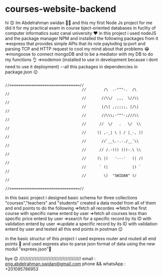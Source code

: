 # courses-website-backend
hi 😊
Im Abdelrahman swidan 🧑‍💻 and this my first Node Js project for me 
did it for my practical exam in course bject-oriented databases in fuclity of computer informatics suez canal university ❤️
in this project i used nodeJS and the package manager NPM and installed the following packages from it
=>express that provides simple APIs that its role payloding ip:port and parsing TCP and HTTP request to cool my mind about that problems 😂
=>mongoose to connect mongoDB and to be a mediator with my DB to do my functions 👌
=>nodemon (installed to use in development because i dont need to use it deployment) 
--all this packages in dependencies in package.json 😉

                                       //================================//
                                       //        /\  .-"""-.  /\         //
                                       //       //\\/  ,,,  \//\\        //
                                       //       |/\| ,;;;;;, |/\|        //
                                       //       //\\\;-"""-;///\\        //
                                       //      //  \/   .   \/  \\       //
                                       //     (| ,-_| \ | / |_-, |)      //
                                       //       //`__\.-.-./__`\\        //
                                       //      // /.-(() ())-.\ \\       //
                                       //     (\ |)   '---'   (| /)      //
                                       //      ` (|           |) `       //
                                       //        \)  "SWIDAN" (/         //
                                       //================================//

in this basic project i designed basic schema for three collections "courses","teachers" and "students" 
created a data model from all of them and end points to do the following 
=>fetch all recordes 
=>fetch the first course with specific name enterd by user
=>fetch all courses less than specific price enterd by user
=>search for a specific record by its ID with validation enterd by user
=>update a specific record by its ID with validation enterd by user
and tested all this end points in postman 😉


in the basic structur of this project i used express router and routed all end points 🚶
and used exprees also to parse json format of data using the new modul "exprees.json"🚶

bye 😊
////////////////////////////////////////
email : eng.abdelrahman.swidan@gmail.com
phone && whatsApp : +201095786953

